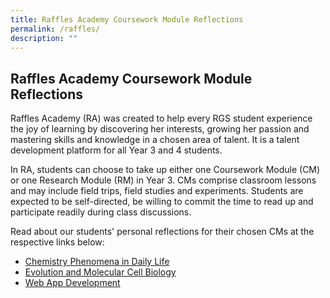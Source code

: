 ```yaml
---
title: Raffles Academy Coursework Module Reflections
permalink: /raffles/
description: ""
---
```

## Raffles Academy Coursework Module Reflections

Raffles Academy (RA) was created to help every RGS student experience the joy of learning by discovering her interests, growing her passion and mastering skills and knowledge in a chosen area of talent. It is a talent development platform for all Year 3 and 4 students.  
  
In RA, students can choose to take up either one Coursework Module (CM) or one Research Module (RM) in Year 3. CMs comprise classroom lessons and may include field trips, field studies and experiments. Students are expected to be self-directed, be willing to commit the time to read up and participate readily during class discussions.  
  
Read about our students' personal reflections for their chosen CMs at the respective links below:

* [Chemistry Phenomena in Daily Life](/files/RACM_Chemistry%20Phenomena%20in%20Daily%20Life%20-%20Student%20Reflection.pdf)
* [Evolution and Molecular Cell Biology](/files/RACM_Evolution%20and%20Molecular%20Cell%20Biology%20-%20Student%20Reflection.pdf)
* [Web App Development](/files/RACM_Web%20App%20Development%20-%20Student%20Reflection.pdf)
